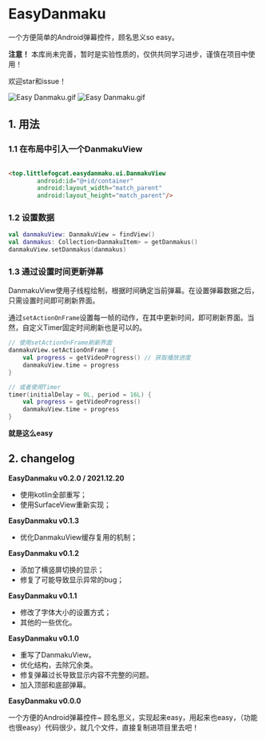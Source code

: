 # EasyDanmaku

一个方便简单的Android弹幕控件，顾名思义so easy。

**注意！** 本库尚未完善，暂时是实验性质的，仅供共同学习进步，谨慎在项目中使用！

欢迎star和issue！

![Easy Danmaku.gif](https://github.com/LittleFogCat/EasyDanmaku/blob/master/readme2.gif)
![Easy Danmaku.gif](https://github.com/LittleFogCat/EasyDanmaku/blob/master/readme1.gif)

## 1. 用法

### 1.1 在布局中引入一个DanmakuView

```html

<top.littlefogcat.easydanmaku.ui.DanmakuView
        android:id="@+id/container"
        android:layout_width="match_parent"
        android:layout_height="match_parent"/>
```

### 1.2 设置数据

```kotlin
val danmakuView: DanmakuView = findView()
val danmakus: Collection<DanmakuItem> = getDanmakus()
danmakuView.setDanmakus(danmakus)
```

### 1.3 通过设置时间更新弹幕

DanmakuView使用子线程绘制，根据时间确定当前弹幕。在设置弹幕数据之后，只需设置时间即可刷新界面。

通过`setActionOnFrame`设置每一帧的动作，在其中更新时间，即可刷新界面。当然，自定义Timer固定时间刷新也是可以的。

```kotlin
// 使用setActionOnFrame刷新界面
danmakuView.setActionOnFrame {
    val progress = getVideoProgress() // 获取播放进度
    danmakuView.time = progress
}

// 或者使用Timer
timer(initialDelay = 0L, period = 16L) {
    val progress = getVideoProgress()
    danmakuView.time = progress
}
```

**就是这么easy**

## 2. changelog

**EasyDanmaku v0.2.0 / 2021.12.20**

- 使用kotlin全部重写；
- 使用SurfaceView重新实现；

**EasyDanmaku v0.1.3**

- 优化DanmakuView缓存复用的机制；

**EasyDanmaku v0.1.2**

- 添加了横竖屏切换的显示；
- 修复了可能导致显示异常的bug；

**EasyDanmaku v0.1.1**

- 修改了字体大小的设置方式；
- 其他的一些优化。

**EasyDanmaku v0.1.0**

- 重写了DanmakuView。
- 优化结构，去除冗余类。
- 修复弹幕过长导致显示内容不完整的问题。
- 加入顶部和底部弹幕。

**EasyDanmaku v0.0.0**

一个方便的Android弹幕控件~ 
顾名思义，实现起来easy，用起来也easy，（功能也很easy）代码很少，就几个文件，直接复制进项目里去吧！

